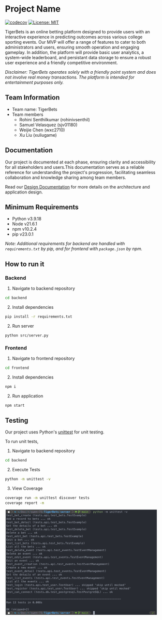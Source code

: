 # Project Name

[![codecov](https://codecov.io/gh/SWEN-732-G3/TigerBets/graph/badge.svg?token=MGD5UEG2OE)](https://codecov.io/gh/SWEN-732-G3/TigerBets) [![License: MIT](https://img.shields.io/badge/License-MIT-yellow.svg)](https://opensource.org/licenses/MIT)

TigerBets is an online betting platform designed to provide users with an interactive experience in predicting outcomes across various college sporting events. Our MVP will offer a range of features to cater to both administrators and users, ensuring smooth operation and engaging gameplay. In addition, the platform will provide basic user analytics, a system-wide leaderboard, and persistant data storage to ensure a robust user experience and a friendly competitive environment.

_Disclaimer: TigerBets operates solely with a friendly point system and does not involve real money transactions. The platform is intended for entertainment purposes only._


## Team Information
* Team name: TigerBets
* Team members
  * Rohini Senthilkumar (rohinivsenthil)
  * Samuel Velasquez (sjv01180)
  * Weijie Chen (wxc2710)
  * Xu Liu (xuliugame)


## Documentation

Our project is documented at each phase, ensuring clarity and accessibility for all stakeholders and users.This documentation serves as a reliable reference for understanding the project's progression, facilitating seamless collaboration and knowledge sharing among team members.

Read our [Design Documentation](https://github.com/SWEN-732-G3/TigerBets/blob/main/docs/DesignDoc.md) for more details on the architecture and application design.


## Minimum Requirements

- Python v3.9.18
- Node v21.6.1
- npm v10.2.4
- pip v23.0.1

_Note: Additional requirements for backend are handled with `requirements.txt` by pip, and for frontend with `package.json` by npm._

## How to run it

### Backend

1. Navigate to backend repository
```bash
cd backend
```

2. Install dependencies
```bash
pip install -r requirements.txt
```

2. Run server
```bash
python src/server.py
```

### Frontend

1. Navigate to frontend repository
```bash
cd frontend
```

2. Install dependencies
```bash
npm i
```

2. Run application
```bash
npm start
```

## Testing

Our project uses Python's [unittest](https://docs.python.org/3/library/unittest.html) for unit testing. 

To run unit tests,

1. Navigate to backend repository
```bash
cd backend
```

2. Execute Tests
```bash
python -m unittest -v
```

3. View Coverage
```bash
coverage run -m unittest discover tests
coverage report -m
```

<center><img src="%2Fassets%2Ftesting.png" width="500"></center>
